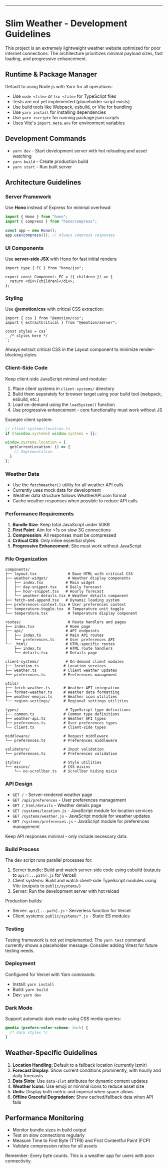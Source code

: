 ---

# Slim Weather - Development Guidelines

This project is an extremely lightweight weather website optimized for poor internet connections. The architecture prioritizes minimal payload sizes, fast loading, and progressive enhancement.

## Runtime & Package Manager

Default to using Node.js with Yarn for all operations:

- Use `node <file>` or `tsx <file>` for TypeScript files
- Tests are not yet implemented (placeholder script exists)
- Use build tools like Webpack, esbuild, or Vite for bundling
- Use `yarn install` for installing dependencies
- Use `yarn <script>` for running package.json scripts
- Uses Vite's `import.meta.env` for environment variables

## Development Commands

- `yarn dev` - Start development server with hot reloading and asset watching
- `yarn build` - Create production build
- `yarn start` - Run built server

## Architecture Guidelines

### Server Framework

Use **Hono** instead of Express for minimal overhead:

```ts
import { Hono } from "hono";
import { compress } from "hono/compress";

const app = new Hono();
app.use(compress()); // Always compress responses
```

### UI Components

Use **server-side JSX** with Hono for fast initial renders:

```tsx
import type { FC } from "hono/jsx";

export const Component: FC = ({ children }) => {
  return <div>{children}</div>;
};
```

### Styling

Use **@emotion/css** with critical CSS extraction:

```tsx
import { css } from "@emotion/css";
import { extractCritical } from "@emotion/server";

const styles = css`
  /* styles here */
`;
```

Always extract critical CSS in the Layout component to minimize render-blocking styles.

### Client-Side Code

Keep client-side JavaScript minimal and modular:

1. Place client systems in `client-systems/` directory
2. Build them separately for browser target using your build tool (webpack, esbuild, etc.)
3. Load on-demand using the `loadSystem()` function
4. Use progressive enhancement - core functionality must work without JS

Example client system:

```ts
// client-systems/location.ts
if (!window.systems) window.systems = {};

window.systems.location = {
  getCurrentLocation: () => {
    // Implementation
  }
};
```

### Weather Data

- Use the `fetchWeather()` utility for all weather API calls
- Currently uses mock data for development
- Weather data structure follows WeatherAPI.com format
- Cache weather responses when possible to reduce API calls

### Performance Requirements

1. **Bundle Size**: Keep total JavaScript under 50KB
2. **First Paint**: Aim for <1s on slow 3G connections
3. **Compression**: All responses must be compressed
4. **Critical CSS**: Only inline essential styles
5. **Progressive Enhancement**: Site must work without JavaScript

### File Organization

```
components/
├── layout.tsx              # Base HTML with critical CSS
├── weather-widget/         # Weather display components
│   ├── index.tsx          # Main widget
│   ├── day-snippet.tsx    # Daily forecast
│   ├── hour-snippet.tsx   # Hourly forecast
│   └── weather-details.tsx # Weather details component
├── fetch-and-append.tsx   # Dynamic loading system
├── preferences-context.tsx # User preferences context
├── temperature-toggle.tsx  # Temperature unit toggle
└── temperature.tsx         # Temperature display component

routes/                     # Route handlers and pages
├── index.tsx              # Home page
├── api/                   # API endpoints
│   ├── index.ts           # Main API routes
│   └── preferences.ts     # User preferences API
└── _html/                 # HTML-specific routes
    ├── index.ts           # HTML route handlers
    └── details.tsx        # Details page

client-systems/            # On-demand client modules
├── location.ts           # Location services
├── weather.ts            # Client weather updates
└── preferences.ts        # Preferences management

utils/
├── fetch-weather.ts      # Weather API integration
├── format-weather.ts     # Weather data formatting
├── weather-emojis.ts     # Weather icon utilities
└── region-settings/      # Regional settings utilities

types/                     # TypeScript type definitions
├── common.ts             # Common type definitions
├── weather-api.ts        # Weather API types
├── preferences.ts        # User preferences types
└── client.ts             # Client-side types

middleware/               # Request middleware
└── preferences.ts        # Preferences middleware

validators/               # Input validation
└── preferences.ts        # Preferences validation

styles/                   # Style utilities
└── mixins/               # CSS mixins
    └── no-scrollbar.ts   # Scrollbar hiding mixin
```

### API Design

- `GET /` - Server-rendered weather page
- `GET /api/preferences` - User preferences management
- `GET /_html/details` - Weather details page
- `GET /systems/location.js` - JavaScript module for location services
- `GET /systems/weather.js` - JavaScript module for weather updates
- `GET /systems/preferences.js` - JavaScript module for preferences management

Keep API responses minimal - only include necessary data.

### Build Process

The dev script runs parallel processes for:

1. Server bundle: Build and watch server-side code using esbuild (outputs to `api/[...path].js` for Vercel)
2. Client systems: Build and watch client-side TypeScript modules using Vite (outputs to `public/systems/`)
3. Server: Run the development server with hot reload

Production builds:
- Server: `api/[...path].js` - Serverless function for Vercel
- Client systems: `public/systems/*.js` - Static ES modules

### Testing

Testing framework is not yet implemented. The `yarn test` command currently shows a placeholder message. Consider adding Vitest for future testing needs.

### Deployment

Configured for Vercel with Yarn commands:
- Install: `yarn install`
- Build: `yarn build` 
- Dev: `yarn dev`

### Dark Mode

Support automatic dark mode using CSS media queries:

```css
@media (prefers-color-scheme: dark) {
  /* dark styles */
}
```

## Weather-Specific Guidelines

1. **Location Handling**: Default to a fallback location (currently Izmir)
2. **Forecast Display**: Show current conditions prominently, with hourly and daily forecasts
3. **Data Slots**: Use `data-slot` attributes for dynamic content updates
4. **Weather Icons**: Use emoji or minimal icons to reduce asset size
5. **Units**: Display both metric and imperial when space allows
6. **Offline Graceful Degradation**: Show cached/fallback data when API fails

## Performance Monitoring

- Monitor bundle sizes in build output
- Test on slow connections regularly
- Measure Time to First Byte (TTFB) and First Contentful Paint (FCP)
- Validate compression ratios for all assets

Remember: Every byte counts. This is a weather app for users with poor connectivity.